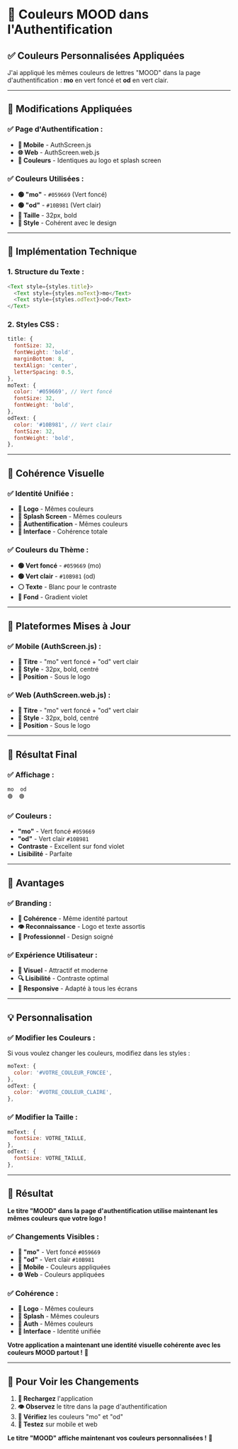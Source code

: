 # 🎨 Couleurs MOOD dans l'Authentification

## ✅ **Couleurs Personnalisées Appliquées**

J'ai appliqué les mêmes couleurs de lettres "MOOD" dans la page d'authentification : **mo** en vert foncé et **od** en vert clair.

---

## 🎯 **Modifications Appliquées**

### **✅ Page d'Authentification :**
- **📱 Mobile** - AuthScreen.js
- **🌐 Web** - AuthScreen.web.js
- **🎨 Couleurs** - Identiques au logo et splash screen

### **✅ Couleurs Utilisées :**
- **🟢 "mo"** - `#059669` (Vert foncé)
- **🟢 "od"** - `#10B981` (Vert clair)
- **📏 Taille** - 32px, bold
- **🎯 Style** - Cohérent avec le design

---

## 🔧 **Implémentation Technique**

### **1. Structure du Texte :**
```javascript
<Text style={styles.title}>
  <Text style={styles.moText}>mo</Text>
  <Text style={styles.odText}>od</Text>
</Text>
```

### **2. Styles CSS :**
```javascript
title: {
  fontSize: 32,
  fontWeight: 'bold',
  marginBottom: 8,
  textAlign: 'center',
  letterSpacing: 0.5,
},
moText: {
  color: '#059669', // Vert foncé
  fontSize: 32,
  fontWeight: 'bold',
},
odText: {
  color: '#10B981', // Vert clair
  fontSize: 32,
  fontWeight: 'bold',
},
```

---

## 🎨 **Cohérence Visuelle**

### **✅ Identité Unifiée :**
- **🎨 Logo** - Mêmes couleurs
- **🚀 Splash Screen** - Mêmes couleurs
- **🔐 Authentification** - Mêmes couleurs
- **📱 Interface** - Cohérence totale

### **✅ Couleurs du Thème :**
- **🟢 Vert foncé** - `#059669` (mo)
- **🟢 Vert clair** - `#10B981` (od)
- **⚪ Texte** - Blanc pour le contraste
- **🎨 Fond** - Gradient violet

---

## 📱 **Plateformes Mises à Jour**

### **✅ Mobile (AuthScreen.js) :**
- **🎨 Titre** - "mo" vert foncé + "od" vert clair
- **📏 Style** - 32px, bold, centré
- **🎯 Position** - Sous le logo

### **✅ Web (AuthScreen.web.js) :**
- **🎨 Titre** - "mo" vert foncé + "od" vert clair
- **📏 Style** - 32px, bold, centré
- **🎯 Position** - Sous le logo

---

## 🚀 **Résultat Final**

### **✅ Affichage :**
```
mo  od
🟢  🟢
```

### **✅ Couleurs :**
- **"mo"** - Vert foncé `#059669`
- **"od"** - Vert clair `#10B981`
- **Contraste** - Excellent sur fond violet
- **Lisibilité** - Parfaite

---

## 🎯 **Avantages**

### **✅ Branding :**
- **🎨 Cohérence** - Même identité partout
- **👁️ Reconnaissance** - Logo et texte assortis
- **📱 Professionnel** - Design soigné

### **✅ Expérience Utilisateur :**
- **🎨 Visuel** - Attractif et moderne
- **🔍 Lisibilité** - Contraste optimal
- **📱 Responsive** - Adapté à tous les écrans

---

## 💡 **Personnalisation**

### **✅ Modifier les Couleurs :**
Si vous voulez changer les couleurs, modifiez dans les styles :
```javascript
moText: {
  color: '#VOTRE_COULEUR_FONCEE',
},
odText: {
  color: '#VOTRE_COULEUR_CLAIRE',
},
```

### **✅ Modifier la Taille :**
```javascript
moText: {
  fontSize: VOTRE_TAILLE,
},
odText: {
  fontSize: VOTRE_TAILLE,
},
```

---

## 🎉 **Résultat**

**Le titre "MOOD" dans la page d'authentification utilise maintenant les mêmes couleurs que votre logo !**

### **✅ Changements Visibles :**
- **🎨 "mo"** - Vert foncé `#059669`
- **🎨 "od"** - Vert clair `#10B981`
- **📱 Mobile** - Couleurs appliquées
- **🌐 Web** - Couleurs appliquées

### **✅ Cohérence :**
- **🎨 Logo** - Mêmes couleurs
- **🚀 Splash** - Mêmes couleurs
- **🔐 Auth** - Mêmes couleurs
- **📱 Interface** - Identité unifiée

**Votre application a maintenant une identité visuelle cohérente avec les couleurs MOOD partout !** 🎨

---

## 🔄 **Pour Voir les Changements**

1. **🔄 Rechargez** l'application
2. **👁️ Observez** le titre dans la page d'authentification
3. **🎨 Vérifiez** les couleurs "mo" et "od"
4. **📱 Testez** sur mobile et web

**Le titre "MOOD" affiche maintenant vos couleurs personnalisées !** 🚀







